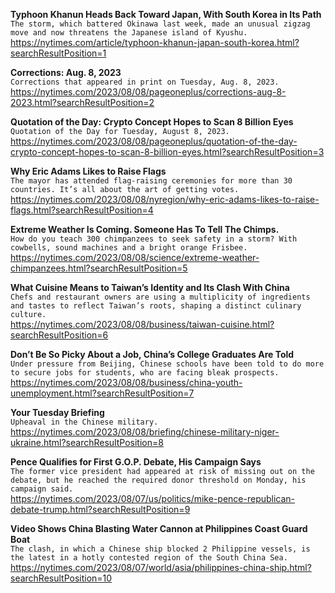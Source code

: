 **Typhoon Khanun Heads Back Toward Japan, With South Korea in Its Path**\
`The storm, which battered Okinawa last week, made an unusual zigzag move and now threatens the Japanese island of Kyushu.`\
https://nytimes.com/article/typhoon-khanun-japan-south-korea.html?searchResultPosition=1

**Corrections: Aug. 8, 2023**\
`Corrections that appeared in print on Tuesday, Aug. 8, 2023.`\
https://nytimes.com/2023/08/08/pageoneplus/corrections-aug-8-2023.html?searchResultPosition=2

**Quotation of the Day: Crypto Concept Hopes to Scan 8 Billion Eyes**\
`Quotation of the Day for Tuesday, August 8, 2023.`\
https://nytimes.com/2023/08/08/pageoneplus/quotation-of-the-day-crypto-concept-hopes-to-scan-8-billion-eyes.html?searchResultPosition=3

**Why Eric Adams Likes to Raise Flags**\
`The mayor has attended flag-raising ceremonies for more than 30 countries. It’s all about the art of getting votes.`\
https://nytimes.com/2023/08/08/nyregion/why-eric-adams-likes-to-raise-flags.html?searchResultPosition=4

**Extreme Weather Is Coming. Someone Has To Tell The Chimps.**\
`How do you teach 300 chimpanzees to seek safety in a storm? With cowbells, sound machines and a bright orange Frisbee.`\
https://nytimes.com/2023/08/08/science/extreme-weather-chimpanzees.html?searchResultPosition=5

**What Cuisine Means to Taiwan’s Identity and Its Clash With China**\
`Chefs and restaurant owners are using a multiplicity of ingredients and tastes to reflect Taiwan’s roots, shaping a distinct culinary culture.`\
https://nytimes.com/2023/08/08/business/taiwan-cuisine.html?searchResultPosition=6

**Don’t Be So Picky About a Job, China’s College Graduates Are Told**\
`Under pressure from Beijing, Chinese schools have been told to do more to secure jobs for students, who are facing bleak prospects.`\
https://nytimes.com/2023/08/08/business/china-youth-unemployment.html?searchResultPosition=7

**Your Tuesday Briefing**\
`Upheaval in the Chinese military.`\
https://nytimes.com/2023/08/08/briefing/chinese-military-niger-ukraine.html?searchResultPosition=8

**Pence Qualifies for First G.O.P. Debate, His Campaign Says**\
`The former vice president had appeared at risk of missing out on the debate, but he reached the required donor threshold on Monday, his campaign said.`\
https://nytimes.com/2023/08/07/us/politics/mike-pence-republican-debate-trump.html?searchResultPosition=9

**Video Shows China Blasting Water Cannon at Philippines Coast Guard Boat**\
`The clash, in which a Chinese ship blocked 2 Philippine vessels, is the latest in a hotly contested region of the South China Sea.`\
https://nytimes.com/2023/08/07/world/asia/philippines-china-ship.html?searchResultPosition=10

